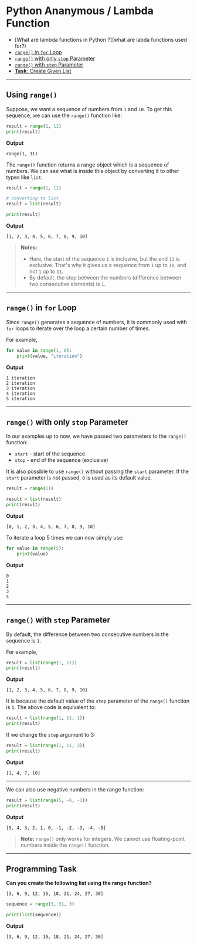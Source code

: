 # Python Ananymous / Lambda Function


- [What are lambda functions in Python ?](what are labda functions used for?)
- [`range()` in `for` Loop](#range-in-for-loop)
- [`range()` with only `stop` Parameter](#range-with-only-stop-parameter)
- [`range()` with `step` Parameter](#range-with-step-parameter)
- [**Task**: Create Given List](#programming-task)
---

## Using `range()`
Suppose, we want a sequence of numbers from `1` and `10`. To get this sequence, we can use the `range()` function like:

```python
result = range(1, 11)
print(result)
```

**Output**
```
range(1, 11)
```

The `range()` function returns a range object which is a sequence of numbers. We can see what is inside this object by converting it to other types like `list`.

```python
result = range(1, 11)

# converting to list
result = list(result)

print(result)
```

**Output**
```
[1, 2, 3, 4, 5, 6, 7, 8, 9, 10]
```

>**Notes:**
>- Here, the start of the sequence `1` is inclusive, but the end `11` is exclusive. That's why it gives us a sequence from `1` up to `10`, and not `1` up to `11`.
>- By default, the step between the numbers (difference between two consecutive elements) is `1`.

---

## `range()` in `for` Loop
Since `range()` generates a sequence of numbers, it is commonly used with `for` loops to iterate over the loop a certain number of times.

For example,

```python
for value in range(1, 6):
    print(value, "iteration")
```

**Output**

```
1 iteration
2 iteration
3 iteration
4 iteration
5 iteration
```

---

## `range()` with only `stop` Parameter

In our examples up to now, we have passed two parameters to the `range()` function:
- `start` - start of the sequence
- `stop` - end of the sequence (exclusive)

It is also possible to use `range()` without passing the `start` parameter. If the `start` parameter is not passed, `0` is used as its default value.

```python
result = range(11)

result = list(result)
print(result)
```

**Output**

```
[0, 1, 2, 3, 4, 5, 6, 7, 8, 9, 10]
```

To iterate a loop 5 times we can now simply use:

```python
for value in range(5):
    print(value)
```

**Output**

```
0
1
2
3
4
```

---

## `range()` with `step` Parameter

By default, the difference between two consecutive numbers in the sequence is `1`.

For example,

```python
result = list(range(1, 11))
print(result)
```

**Output**

```
[1, 2, 3, 4, 5, 6, 7, 8, 9, 10]
```

It is because the default value of the `step` parameter of the `range()` function is `1`. The above code is equivalent to:

```python
result = list(range(1, 11, 1))
print(result)
```

If we change the `step` argument to 3:

```python
result = list(range(1, 11, 3))
print(result)
```

**Output**
```
[1, 4, 7, 10]
```
---

We can also use negative numbers in the range function:

```python
result = list(range(5, -6, -1))
print(result)
```

**Output**

```
[5, 4, 3, 2, 1, 0, -1, -2, -3, -4, -5]
```

>**Note:** `range()` only works for integers. We cannot use floating-point numbers inside the `range()` function.

---

## Programming Task

**Can you create the following list using the range function?**
```
[3, 6, 9, 12, 15, 18, 21, 24, 27, 30]
```

```python
sequence = range(3, 31, 3)

print(list(sequence))
```

**Output**
```
[3, 6, 9, 12, 15, 18, 21, 24, 27, 30]
```
